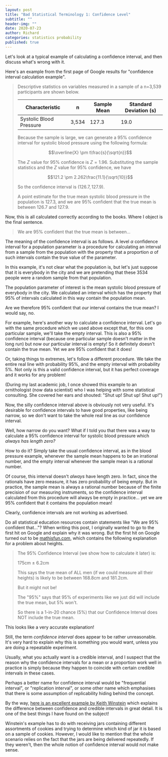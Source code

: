 ```yaml
---
layout: post
title: "Bad Statistical Terminology 1: Confidence Level"
subtitle: ""
header-img: ""
date: 2020-07-23
author: Richard
categories: statistics probability
published: true
---
```

Let's look at a typical example of calculating a confidence interval, and then discuss what's wrong with it.

Here's an example from the first page of Google results for "confidence interval calculation example".

>Descriptive statistics on variables measured in a sample of a n=3,539
participants are shown below.
>
>|Characteristic|n|Sample Mean|Standard Deviation (s)|
>|---|---|---|---|
>|Systolic Blood Pressure|3,534|127.3|19.0|
>
>Because the sample is large, we can generate a 95% confidence interval for systolic blood pressure using the following formula:
>
>$$\overline{X} \pm t\frac{s}{\sqrt{n}}$$
>
>The $Z$ value for 95% confidence is $Z=1.96$. Substituting the sample statistics and the $Z$ value for 95% confidence, we have
>
>$$121.2 \pm 2.262\frac{11.1}{\sqrt{10}}$$
>
>So the confidence interval is $(126.7,127.9)$.
>
>A point estimate for the true mean systolic blood pressure in the population is 127.3, and we are 95% confident that the true mean is between 126.7 and 127.9.

Now, this is all calculated correctly according to the books. Where I object is the final sentence.

>We are 95% confident that the true mean is between...

The meaning of the confidence interval is as follows. A level $\alpha$ confidence interval for a population parameter is a procedure for calculating an interval from a sample from the population with the property that a proportion $\alpha$ of such intervals contain the true value of the parameter.

In this example, it's not clear what the population is, but let's just suppose that it is everybody in the city and we are pretending that these 3534 people were a random sample from that population.

The population parameter of interest is the mean systolic blood pressure of everybody in the city. We calculated an interval which has the property that 95% of intervals calculated in this way contain the population mean.

Are we therefore 95% confident that *our* interval contains the true mean? I would say, no.

For example, here's another way to calculate a confidence interval. Let's go with the same procedure which we used above except that, for this one particular sample, we'll take the empty interval. This is also a 95% confidence interval (because one particular sample doesn't matter in the long run) but now our particular interval is empty! So it definitely doesn't contain the true mean. Yet we are 95% confident that it does!

Or, taking things to extremes, let's follow a different procedure. We take the entire real line with probability 95%, and the empty interval with probability 5%. Not only is this a valid confidence interval, but it has perfect coverage and it works for any problem!

(During my last academic job, I once showed this example to an ornithologist (now data scientist) who I was helping with some statistical consulting. She covered her ears and shouted: "Shut up! Shut up! Shut up!")

Now, the silly confidence interval above is obviously not very useful. It's desirable for confidence intervals to have good properties, like being narrow, so we don't want to take the whole real line as our confidence interval.

Well, how narrow do you want? What if I told you that there was a way to calculate a 95% confidence interval for systolic blood pressure which *always has length zero?*

How to do it? Simply take the usual confidence interval, as in the blood pressure example, whenever the sample mean happens to be an irrational number, and the empty interval whenever the sample mean is a rational number. 

Of course, this interval doesn't *always* have length zero. In fact, since the rationals have zero measure, it has zero probability of being empty. But in practice, the sample mean is always a rational number because of the finite precision of our measuring instruments, so the confidence interval calculated from this procedure will always be empty in practice... yet we are 95% confident that it contains the population mean!

Clearly, confidence intervals are not working as advertised.

Do all statistical education resources contain statements like "We are 95% confident that..."? When writing this post, I originally wanted to go to the first hit on Google and explain why it was wrong. But the first hit on Google turned out to be [mathisfun.com](https://www.mathsisfun.com/data/confidence-interval.html), which contains the following explanation for a problem about heights.

>The 95% Confidence Interval (we show how to calculate it later) is:
>
>175cm ± 6.2cm
>
>This says the true mean of ALL men (if we could measure all their heights) is likely to be between 168.8cm and 181.2cm.
>
>But it might not be!
>
>The "95%" says that 95% of experiments like we just did will include the true mean, but 5% won't.
>
>So there is a 1-in-20 chance (5%) that our Confidence Interval does NOT include the true mean.

This looks like a very accurate explanation!

Still, the term *confidence interval* does appear to be rather unreasonable. It's very hard to explain why this is something you would want, unless you are doing a repeatable experiment.

Usually, what you actually want is a credible interval, and I suspect that the reason why the confidence intervals for a mean or a proportion work well in practice is simply because they happen to coincide with certain credible intervals in these cases.

Perhaps a better name for confidence interval would be "frequential interval", or "replication interval", or some other name which emphasises that there is some assumption of replicability hiding behind the concept.

By the way, [here is an excellent example by Keith Winstein](https://stats.stackexchange.com/questions/2272/whats-the-difference-between-a-confidence-interval-and-a-credible-interval/2287) which explains the difference between confidence and credible intervals in great detail. It is one of the best things I have found on the subject!

Winstein's example has to do with receiving jars containing different assortments of cookies and trying to determine which kind of jar it is based on a sample of cookies. However, I would like to mention that the whole scenario relies on the fact that the jars are being delivered repeatedly. If they weren't, then the whole notion of confidence interval would not make sense.

